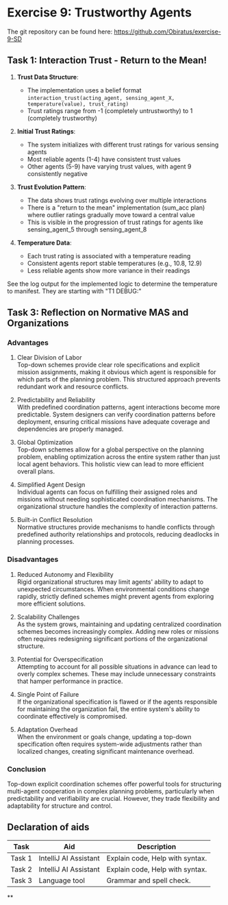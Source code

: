 # Exercise 9: Trustworthy Agents
The git repository can be found here: https://github.com/Obiratus/exercise-9-SD

## Task 1: Interaction Trust - Return to the Mean!

1. **Trust Data Structure**:
    - The implementation uses a belief format `interaction_trust(acting_agent, sensing_agent_X, temperature(value), trust_rating)`
    - Trust ratings range from -1 (completely untrustworthy) to 1 (completely trustworthy)

2. **Initial Trust Ratings**:
    - The system initializes with different trust ratings for various sensing agents
    - Most reliable agents (1-4) have consistent trust values
    - Other agents (5-9) have varying trust values, with agent 9 consistently negative

3. **Trust Evolution Pattern**:
    - The data shows trust ratings evolving over multiple interactions
    - There is a "return to the mean" implementation (sum_acc plan) where outlier ratings gradually move toward a central value
    - This is visible in the progression of trust ratings for agents like sensing_agent_5 through sensing_agent_8

4. **Temperature Data**:
    - Each trust rating is associated with a temperature reading
    - Consistent agents report stable temperatures (e.g., 10.8, 12.9)
    - Less reliable agents show more variance in their readings

See the log output for the implemented logic to determine the temperature to manifest. They are starting with "T1 DEBUG:"



## Task 3: Reflection on Normative MAS and Organizations
### Advantages

1.  Clear Division of Labor \
    Top-down schemes provide clear role specifications and explicit mission assignments, making it obvious which agent is responsible for which parts of the planning problem. This structured approach prevents redundant work and resource conflicts.

2.  Predictability and Reliability \
    With predefined coordination patterns, agent interactions become more predictable. System designers can verify coordination patterns before deployment, ensuring critical missions have adequate coverage and dependencies are properly managed.

3.  Global Optimization \
    Top-down schemes allow for a global perspective on the planning problem, enabling optimization across the entire system rather than just local agent behaviors. This holistic view can lead to more efficient overall plans.

4.  Simplified Agent Design \
    Individual agents can focus on fulfilling their assigned roles and missions without needing sophisticated coordination mechanisms. The organizational structure handles the complexity of interaction patterns.

5.  Built-in Conflict Resolution \
    Normative structures provide mechanisms to handle conflicts through predefined authority relationships and protocols, reducing deadlocks in planning processes.

### Disadvantages

1. Reduced Autonomy and Flexibility \
   Rigid organizational structures may limit agents' ability to adapt to unexpected circumstances. When environmental conditions change rapidly, strictly defined schemes might prevent agents from exploring more efficient solutions.

2.  Scalability Challenges \
    As the system grows, maintaining and updating centralized coordination schemes becomes increasingly complex. Adding new roles or missions often requires redesigning significant portions of the organizational structure.

3.  Potential for Overspecification \
    Attempting to account for all possible situations in advance can lead to overly complex schemes. These may include unnecessary constraints that hamper performance in practice.

4.  Single Point of Failure \
    If the organizational specification is flawed or if the agents responsible for maintaining the organization fail, the entire system's ability to coordinate effectively is compromised.

5.  Adaptation Overhead \
    When the environment or goals change, updating a top-down specification often requires system-wide adjustments rather than localized changes, creating significant maintenance overhead.

### Conclusion

Top-down explicit coordination schemes offer powerful tools for structuring multi-agent cooperation in complex planning problems, particularly when predictability and verifiability are crucial. However, they trade flexibility and adaptability for structure and control.


## Declaration of aids

| Task   | Aid                   | Description                     |
|--------|-----------------------|---------------------------------|
| Task 1 | IntelliJ AI Assistant | Explain code, Help with syntax. |
| Task 2 | IntelliJ AI Assistant | Explain code, Help with syntax. |
| Task 3 | Language tool         | Grammar and spell check.        |

**